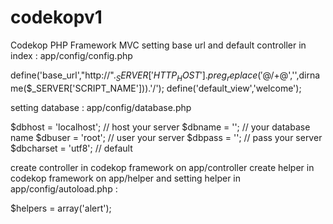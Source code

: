 # codekopv1
Codekop PHP Framework MVC
setting base url and default controller in index : app/config/config.php

   define('base_url',"http://".$_SERVER['HTTP_HOST'].preg_replace('@/+$@','',dirname($_SERVER['SCRIPT_NAME'])).'/'); 
   define('default_view','welcome');

setting database : app/config/database.php

   $dbhost = 'localhost'; // host your server
   $dbname = ''; // your database name
   $dbuser = 'root'; // user your server
   $dbpass = '';  // pass your server
   $dbcharset = 'utf8'; // default   

create controller in codekop framework on app/controller
create helper in codekop framework on app/helper and setting helper in app/config/autoload.php :

   $helpers = array('alert');

